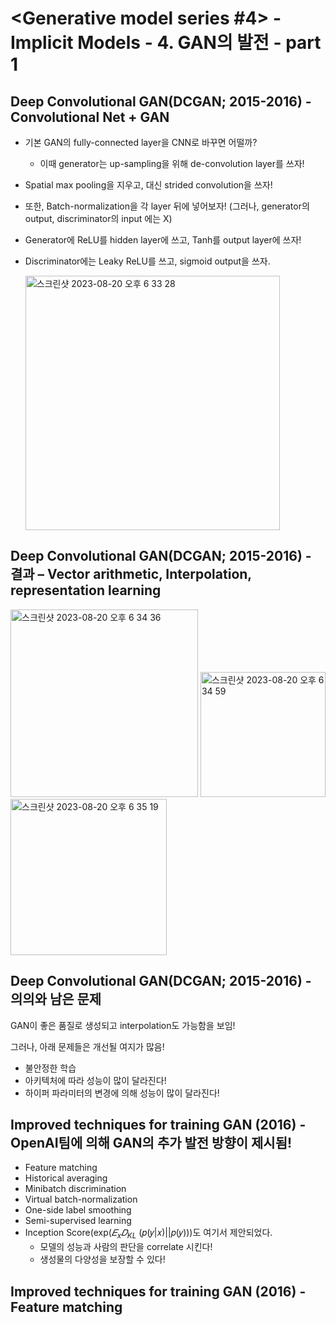 # <Generative model series #4> - Implicit Models - 4. GAN의 발전 - part 1
## Deep Convolutional GAN(DCGAN; 2015-2016) - Convolutional Net + GAN 

- 기본 GAN의 fully-connected layer을 CNN로 바꾸면 어떨까?
	- 이때 generator는 up-sampling을 위해 de-convolution layer를 쓰자! 
- Spatial max pooling을 지우고, 대신 strided convolution을 쓰자!
- 또한, Batch-normalization을 각 layer 뒤에 넣어보자! (그러나, generator의  output, discriminator의 input 에는 X)
- Generator에 ReLU를 hidden layer에 쓰고, Tanh를 output layer에 쓰자!
- Discriminator에는 Leaky ReLU를 쓰고, sigmoid output을 쓰자.

  <img width="407" alt="스크린샷 2023-08-20 오후 6 33 28" src="https://github.com/joony0512/Deep_Learning_Class/assets/109457820/164aabfc-c3a3-41d5-88ae-2f6d6091c87d">

## Deep Convolutional GAN(DCGAN; 2015-2016) - 결과 – Vector arithmetic, Interpolation, representation learning
<img width="300" alt="스크린샷 2023-08-20 오후 6 34 36" src="https://github.com/joony0512/Deep_Learning_Class/assets/109457820/93f13ea3-8f47-47d9-9647-d7db13417c14">

<img width="200" alt="스크린샷 2023-08-20 오후 6 34 59" src="https://github.com/joony0512/Deep_Learning_Class/assets/109457820/b04c93f3-8e29-4814-9bf0-1a3198c67d8f">

<img width="250" alt="스크린샷 2023-08-20 오후 6 35 19" src="https://github.com/joony0512/Deep_Learning_Class/assets/109457820/fad4493f-ac93-4dbc-9c36-9a2e1ca08dd2">

## Deep Convolutional GAN(DCGAN; 2015-2016) - 의의와 남은 문제
GAN이 좋은 품질로 생성되고 interpolation도 가능함을 보임!

그러나, 아래 문제들은 개선될 여지가 많음!
- 불안정한 학습
- 아키텍처에 따라 성능이 많이 달라진다!
- 하이퍼 파라미터의 변경에 의해 성능이 많이 달라진다!

## Improved techniques for training GAN (2016) - OpenAI팀에 의해 GAN의 추가 발전 방향이 제시됨!
- Feature matching
- Historical averaging
- Minibatch discrimination
- Virtual batch-normalization
- One-side label smoothing
- Semi-supervised learning
- Inception Score(exp($𝐸_x 𝐷_{KL}$ (𝑝(𝑦|𝑥)||𝑝(𝑦)))도 여기서 제안되었다.
  - 모델의 성능과 사람의 판단을 correlate 시킨다!
  - 생성물의 다양성을 보장할 수 있다!

## Improved techniques for training GAN (2016) - Feature matching
